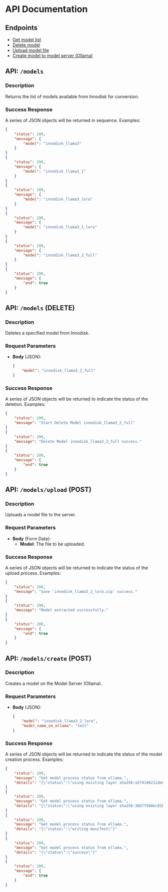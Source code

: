 # API Documentation

## Endpoints
- [Get model list](#api-models)
- [Delete model](#api-models-delete)
- [Upload model file](#api-modelsupload-post)
- [Create model to model server (Ollama)](#api-modelscreate-post)

## API: `/models`

### Description
Returns the list of models available from Innodisk for conversion.

### Success Response
A series of JSON objects will be returned in sequence. Examples:

```json
{
    "status": 200,
    "message": {
        "model": "innodisk_llama3"
    }
}
{
    "status": 200,
    "message": {
        "model": "innodisk_llama3_1"
    }
}
{
    "status": 200,
    "message": {
        "model": "innodisk_llama3_lora"
    }
}
{
    "status": 200,
    "message": {
        "model": "innodisk_llama3_1_lora"
    }
}
{
    "status": 200,
    "message": {
        "model": "innodisk_llama3_2_full"
    }
}
{
    "status": 200,
    "message": {
        "end": true
    }
}
```

## API: `/models` (DELETE)

### Description
Deletes a specified model from Innodisk.

### Request Parameters
- **Body** (JSON):
  ```json
  {
      "model": "innodisk_llama3_2_full"
  }
### Success Response
A series of JSON objects will be returned to indicate the status of the deletion. Examples:
```json
{
    "status": 200,
    "message": "Start Delete Model innodisk_llama3_2_full"
}
{
    "status": 200,
    "message": "Delete Model innodisk_llama3_2_full success."
}
{
    "status": 200,
    "message": {
        "end": true
    }
}
```
## API: `/models/upload` (POST)

### Description
Uploads a model file to the server.

### Request Parameters
- **Body** (Form Data):
  - **Model**: The file to be uploaded.

### Success Response
A series of JSON objects will be returned to indicate the status of the upload process. Examples:

```json
{
    "status": 200,
    "message": "Save 'innodisk_llama3_2_lora.zip' success."
}
{
    "status": 200,
    "message": "Model extracted successfully."
}
{
    "status": 200,
    "message": {
        "end": true
    }
}
```
## API: `/models/create` (POST)

### Description
Creates a model on the Model Server (Ollama).

### Request Parameters
- **Body** (JSON):
  ```json
  {
      "model": "innodisk_llama3_2_lora",
      "model_name_on_ollama": "test"
  }
### Success Response
A series of JSON objects will be returned to indicate the status of the model creation process. Examples:
```json
{
    "status": 200,
    "message": "Get model process status from ollama.",
    "details": "{\"status\":\"using existing layer sha256:a574146212de8143c7c2edb75d35981488ae859a064cf75441de9011b711c244\"}"
}
{
    "status": 200,
    "message": "Get model process status from ollama.",
    "details": "{\"status\":\"using existing layer sha256:30d7f588ec81ba8717196a8ed05407ee402d76891e855a9c1a4b2a1b094b4ae8\"}"
}
{
    "status": 200,
    "message": "Get model process status from ollama.",
    "details": "{\"status\":\"writing manifest\"}"
}
{
    "status": 200,
    "message": "Get model process status from ollama.",
    "details": "{\"status\":\"success\"}"
}
{
    "status": 200,
    "message": {
        "end": true
    }
}
```